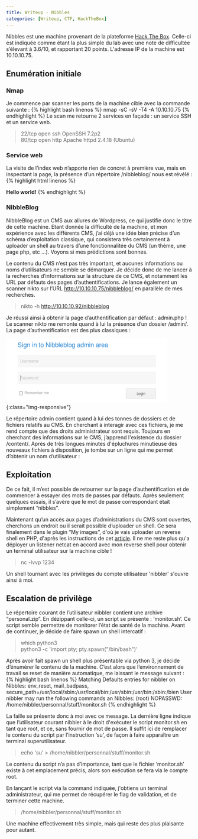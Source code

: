 ```yaml
---
title: Writeup - Nibbles
categories: [Writeup, CTF, HackTheBox]
---
```

Nibbles est une machine provenant de la plateforme [Hack The Box](https://www.hackthebox.eu). Celle-ci est indiquée comme étant la plus simple du lab avec une note de difficultée s’élevant à 3.6/10, et rapportant 20 points.
L'adresse IP de la machine est 10.10.10.75.

## Enumération initiale
### Nmap
Je commence par scanner les ports de la machine cible avec la commande suivante :
{% highlight bash linenos %}
nmap -sC -sV -T4 -A 10.10.10.75
{% endhighlight %}
Le scan me retourne 2 services en façade : un service SSH et un service web.
> 22/tcp     open    ssh         OpenSSH 7.2p2                                                                
> 80/tcp     open    http         Apache httpd 2.4.18 (Ubuntu)

### Service web
La visite de l’index web n’apporte rien de concret à première vue, mais en inspectant la page, la présence d’un répertoire /nibbleblog/ nous est révélé :
{% highlight html linenos %}
<html>
  <head></head>
  <body>
    <b>Hello world!</b>
    <!--/nibbleblog/ directory. Nothing interesting here!...-->
  </body>
</html>
{% endhighlight %}


### NibbleBlog
NibbleBlog est un CMS aux allures de Wordpress, ce qui justifie donc le titre de cette machine. Etant donnée la difficulté de la machine, et mon expérience avec les différents CMS, j’ai déjà une idée bien précise d’un schéma d’exploitation classique, qui consistera très certainement à uploader un shell au travers d’une fonctionnalitée du CMS (un thème, une page php, etc …).
Voyons si mes prédictions sont bonnes.

Le contenu du CMS n’est pas très important, et aucunes informations ou noms d’utilisateurs ne semble se démarquer. Je décide donc de me lancer à la recherches d’informations sur la structure de ce CMS, et notamment les URL par défauts des pages d’authentifications. Je lance également un scanner nikto sur l’URL http://10.10.10.75/nibbleblog/ en parallèle de mes recherches.
> nikto -h http://10.10.10.92/nibbleblog

Je réussi ainsi à obtenir la page d’authentification par défaut : admin.php !
Le scanner nikto me remonte quand à lui la présence d’un dossier /admin/.
La page d’authentification est des plus classiques :

![nibbles-admin-login](/img/nibbles/login.png){:class="img-responsive"}

Le répertoire admin contient quand à lui des tonnes de dossiers et de fichiers relatifs au CMS. En cherchant à interagir avec ces fichiers, je me rend compte que des droits administrateur sont requis.
Toujours en cherchant des informations sur le CMS, j’apprend l'existence du dossier /content/.
Après de très longues minutes d'épluchures minutieuse des nouveaux fichiers à disposition, je tombe sur un ligne qui me permet d’obtenir un nom d’utilisateur :
> <user username=”admin”>

## Exploitation
De ce fait, il m’est possible de retourner sur la page d’authentification et de commencer à essayer des mots de passes par défauts. Après seulement quelques essais, il s’avère que le mot de passe correspondant était simplement “nibbles”.

Maintenant qu’un accès aux pages d’administrations du CMS sont ouvertes, cherchons un endroit ou il serait possible d’uploader un shell. Ce sera finalement dans le plugin “My images”, d'où je vais uploader un reverse shell en PHP, d'après les instructions de cet [article](https://curesec.com/blog/article/blog/NibbleBlog-403-Code-Execution-47.html).
Il ne me reste plus qu'a déployer un listener netcat en accord avec mon reverse shell pour obtenir un terminal utilisateur sur la machine cible !
> nc -lvvp 1234

Un shell tournant avec les privilèges du compte utilisateur 'nibbler' s'ouvre ainsi à moi.

## Escalation de privilège
Le répertoire courant de l’utilisateur nibbler contient une archive “personal.zip”. En dézippant celle-ci, un script se présente : ‘monitor.sh’. Ce script semble permettre de monitorer l’état de santé de la machine.
Avant de continuer, je décide de faire spawn un shell intercatif :
> which python3                           
> python3 -c 'import pty; pty.spawn("/bin/bash")'

Après avoir fait spawn un shell plus présentable via python 3, je décide d’énumérer le contenu de la machine. C’est alors que l’environnement de travail se reset de manière automatique, me laissant le message suivant :
{% highlight bash linenos %}
Matching Defaults entries for nibbler on Nibbles:
  env_reset, mail_badpass,
  secure_path=/usr/local/sbin\:/usr/local/bin\:/usr/sbin\:/usr/bin\:/sbin\:/bien
User nibbler may run the following commands an Nibbles:
  (root) NOPASSWD: /home/nibbler/personnal/stuff/monitor.sh
{% endhighlight %}

La faille se présente donc à moi avec ce message. La dernière ligne indique que l’utilisateur courant nibbler à le droit d'exécuter le script monitor.sh en tant que root, et ce, sans fournir de mot de passe. Il suffit ici de remplacer le contenu du script par l’instruction ‘su’, de façon à faire apparaître un terminal superutilisateur.
> echo 'su' > /home/nibbler/personnal/stuff/monitor.sh

Le contenu du script n’a pas d’importance, tant que le fichier ‘monitor.sh’ existe à cet emplacement précis, alors son exécution se fera via le compte root.

En lançant le script via la command indiquée, j'obtiens un terminal administrateur, qui me permet de récupérer le flag de validation, et de terminer cette machine.
> /home/nibbler/personnal/stuff/monitor.sh

Une machine effectivement très simple, mais qui reste des plus plaisante pour autant.

